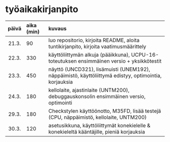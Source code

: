 # työaikakirjanpito

| päivä | aika (min) | kuvaus |
| :----:|:-----------| :-----|
| 21.3. | 90         | luo repositorio, kirjoita README, aloita tuntikirjanpito, kirjoita vaatimusmäärittely |
| 22.3. | 330        | käyttöliittymän alkuja (pääikkuna), UCPU-16-toteutuksen ensimmäinen versio + yksikkötestit |
| 23.3. | 450        | näyttö (UNCD321), lisämuisti (UNEM192), näppäimistö, käyttöliittymä edistyy, optimointia, korjauksia |
| 24.3. | 180        | kellolaite, ajastinlaite (UNTM200), debuggauskonsolin ensimmäinen versio, optimointi |
| 29.3. | 180        | Checkstylen käyttöönotto, M35FD, lisää testejä (CPU, näppäimistö, kellolaite, UNTM200) |
| 30.3. | 120        | asetusikkuna, käyttöliittymät konekielelle & konekieleltä kääntäjille, pieniä korjauksia |
